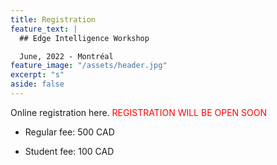 ```yaml
---
title: Registration
feature_text: |
  ## Edge Intelligence Workshop 

  June, 2022 - Montréal
feature_image: "/assets/header.jpg"
excerpt: "s"
aside: false
---
```


Online registration here. <span style="color:red">REGISTRATION WILL BE OPEN SOON</span>

* Regular fee: 500 CAD

* Student fee: 100 CAD